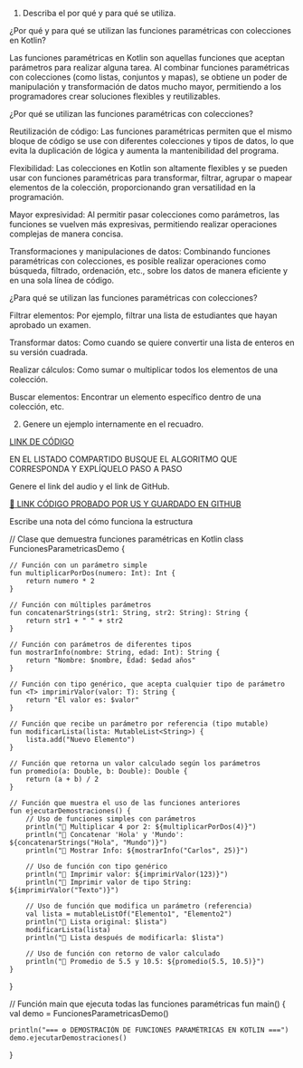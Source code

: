 1. Describa el por qué y para qué se utiliza.

¿Por qué y para qué se utilizan las funciones paramétricas con colecciones en Kotlin?

Las funciones paramétricas en Kotlin son aquellas funciones que aceptan parámetros para realizar alguna tarea. Al combinar funciones paramétricas con colecciones (como listas, conjuntos y mapas), se obtiene un poder de manipulación y transformación de datos mucho mayor, permitiendo a los programadores crear soluciones flexibles y reutilizables.

¿Por qué se utilizan las funciones paramétricas con colecciones?

Reutilización de código: Las funciones paramétricas permiten que el mismo bloque de código se use con diferentes colecciones y tipos de datos, lo que evita la duplicación de lógica y aumenta la mantenibilidad del programa.

Flexibilidad: Las colecciones en Kotlin son altamente flexibles y se pueden usar con funciones paramétricas para transformar, filtrar, agrupar o mapear elementos de la colección, proporcionando gran versatilidad en la programación.

Mayor expresividad: Al permitir pasar colecciones como parámetros, las funciones se vuelven más expresivas, permitiendo realizar operaciones complejas de manera concisa.

Transformaciones y manipulaciones de datos: Combinando funciones paramétricas con colecciones, es posible realizar operaciones como búsqueda, filtrado, ordenación, etc., sobre los datos de manera eficiente y en una sola línea de código.

¿Para qué se utilizan las funciones paramétricas con colecciones?

Filtrar elementos: Por ejemplo, filtrar una lista de estudiantes que hayan aprobado un examen.

Transformar datos: Como cuando se quiere convertir una lista de enteros en su versión cuadrada.

Realizar cálculos: Como sumar o multiplicar todos los elementos de una colección.

Buscar elementos: Encontrar un elemento específico dentro de una colección, etc.

2. Genere un ejemplo internamente en el recuadro.

[LINK DE CÓDIGO](https://pl.kotl.in/0v56nF-4q)

EN EL LISTADO COMPARTIDO BUSQUE EL ALGORITMO QUE CORRESPONDA Y EXPLÍQUELO PASO A PASO

Genere el link del audio y el link de GitHub.

[🔗 LINK CÓDIGO PROBADO POR US Y GUARDADO EN GITHUB](https://github.com/tu-usuario/tu-repo)

Escribe una nota del cómo funciona la estructura

// Clase que demuestra funciones paramétricas en Kotlin
class FuncionesParametricasDemo {

    // Función con un parámetro simple
    fun multiplicarPorDos(numero: Int): Int {
        return numero * 2
    }

    // Función con múltiples parámetros
    fun concatenarStrings(str1: String, str2: String): String {
        return str1 + " " + str2
    }

    // Función con parámetros de diferentes tipos
    fun mostrarInfo(nombre: String, edad: Int): String {
        return "Nombre: $nombre, Edad: $edad años"
    }

    // Función con tipo genérico, que acepta cualquier tipo de parámetro
    fun <T> imprimirValor(valor: T): String {
        return "El valor es: $valor"
    }

    // Función que recibe un parámetro por referencia (tipo mutable)
    fun modificarLista(lista: MutableList<String>) {
        lista.add("Nuevo Elemento")
    }

    // Función que retorna un valor calculado según los parámetros
    fun promedio(a: Double, b: Double): Double {
        return (a + b) / 2
    }

    // Función que muestra el uso de las funciones anteriores
    fun ejecutarDemostraciones() {
        // Uso de funciones simples con parámetros
        println("🔹 Multiplicar 4 por 2: ${multiplicarPorDos(4)}")
        println("🔹 Concatenar 'Hola' y 'Mundo': ${concatenarStrings("Hola", "Mundo")}")
        println("🔹 Mostrar Info: ${mostrarInfo("Carlos", 25)}")
        
        // Uso de función con tipo genérico
        println("🔹 Imprimir valor: ${imprimirValor(123)}")
        println("🔹 Imprimir valor de tipo String: ${imprimirValor("Texto")}")

        // Uso de función que modifica un parámetro (referencia)
        val lista = mutableListOf("Elemento1", "Elemento2")
        println("🔹 Lista original: $lista")
        modificarLista(lista)
        println("🔹 Lista después de modificarla: $lista")

        // Uso de función con retorno de valor calculado
        println("🔹 Promedio de 5.5 y 10.5: ${promedio(5.5, 10.5)}")
    }
}

// Función main que ejecuta todas las funciones paramétricas
fun main() {
    val demo = FuncionesParametricasDemo()

    println("=== ⚙️ DEMOSTRACIÓN DE FUNCIONES PARAMÉTRICAS EN KOTLIN ===")
    demo.ejecutarDemostraciones()
}
